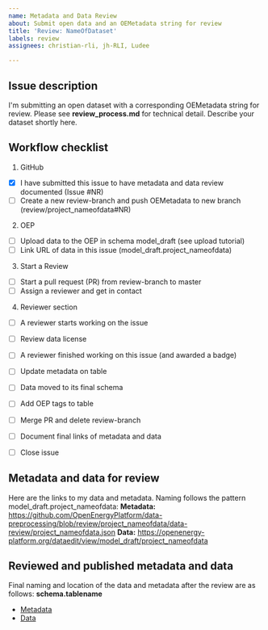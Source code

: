 ```yaml
---
name: Metadata and Data Review
about: Submit open data and an OEMetadata string for review
title: 'Review: NameOfDataset'
labels: review
assignees: christian-rli, jh-RLI, Ludee

---
```


## Issue description

I'm submitting an open dataset with a corresponding OEMetadata string for review. 
Please see **review_process.md** for technical detail.
Describe your dataset shortly here.


## Workflow checklist

1. GitHub
- [x] I have submitted this issue to have metadata and data review documented (Issue #NR)
- [ ] Create a new review-branch and push OEMetadata to new branch (review/project_nameofdata#NR)

2. OEP
- [ ] Upload data to the OEP in schema model_draft (see upload tutorial)
- [ ] Link URL of data in this issue (model_draft.project_nameofdata)

3. Start a Review
- [ ] Start a pull request (PR) from review-branch to master
- [ ] Assign a reviewer and get in contact

4. Reviewer section
- [ ] A reviewer starts working on the issue
- [ ] Review data license
- [ ] A reviewer finished working on this issue (and awarded a badge)
- [ ] Update metadata on table
- [ ] Data moved to its final schema
- [ ] Add OEP tags to table
- [ ] Merge PR and delete review-branch
- [ ] Document final links of metadata and data
- [ ] Close issue


## Metadata and data for review

Here are the links to my data and metadata. Naming follows the pattern model_draft.project_nameofdata:
**Metadata:** https://github.com/OpenEnergyPlatform/data-preprocessing/blob/review/project_nameofdata/data-review/project_nameofdata.json
**Data:** https://openenergy-platform.org/dataedit/view/model_draft/project_nameofdata


## Reviewed and published metadata and data

Final naming and location of the data and metadata after the review are as follows:
**schema.tablename**
* [Metadata]()
* [Data]()
